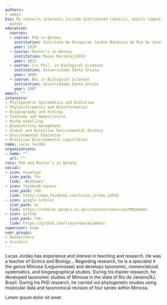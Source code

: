 ```yaml
---
authors:
- admin
bio: My research interests include distributed robotics, mobile computing and programmable
  matter.
education:
  courses:
  - course: PhD in Botany
    institution: Instituto de Pesquisas Jardim Botânico do Rio de Janeiro
    year: 2019
  - course: Master's in Botany
    institution: Museu Nacional/UFRJ
    year: 2013
  - course: Lic.Phil. in Biological Sciences
    institution: Universidade Santa Úrsula
    year: 2009
  - course: BSc in Biological Sciences
    institution: Universidade Santa Úrsula
    year: 2007
email: ""
interests:
- Phylogenetic Systematics and Evolution
- Phyloinformatics and Bioinformatics
- Biogeography and Ecology
- Taxonomy and Nomenclature
- Niche modelling
- Biodiversity management
- Global and Brazilian Environmental History
- Environmental Education
- Brazilian Environmental Legislation
name: Lucas Jordão
organizations:
- name: ""
  url: ""
role: PhD and Master's in Botany
social:
- icon: envelope
  icon_pack: fas
  link: '#contact'
- icon: facebook-square
  icon_pack: fab
  link: https://www.facebook.com/lucas.jordao.12935
- icon: google-scholar
  icon_pack: ai
  link: https://scholar.google.co.uk/citations?user=sIwtMXoAAAAJ
- icon: github
  icon_pack: fab
  link: https://github.com/lsbjordao/academic
superuser: true
user_groups:
- Researchers
- Visitors
---
```


Lucas Jordão has experience and interest in teaching and research. He was a teacher of Scince and Biology... Regarding research, he is a specialist it the genus Mimosa (Leguminosae) and develops taxonomic, nomenclatural, systematics, and biogeographical studies. During his master research, he developed taxonomic studies of Mimosa in the state of Rio de Janeiro/RJ, Brazil. During his PhD research, he carried out phylogenetic studies using molecular data and taxonomical revision of four series within Mimosa.

Lorem ipsum dolor sit amet. 
